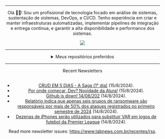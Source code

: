 <div align="center">
<hr>
<p>Olá 👋🏾! Sou um profissional de tecnologia focado em análise de sistemas, sustentação de sistemas, DevOps, e CI/CD. Tenho experiência em criar e manter infraestruturas automatizadas, implementar pipelines de integração e entrega contínua, e garantir a alta disponibilidade e performance dos sistemas.</p>
  <img src="https://media.giphy.com/media/yAGIvCiwPJn5C/giphy.gif">
<hr>
  <details>
  <summary>Meus repositórios preferidos</summary>
  <br />
  Alguns dos meus melhores repositórios:
  <br />
<br />
  <ul><li><a href=https://github.com/KubeNerd/aluratube target="_blank" rel="noopener noreferrer">KubeNerd/aluratube</a> (<b>0</b> ✨ and <b>0</b> 🍴): Aluratube - Desenvolvido durante a imersão React da Alura no final de 2022</li><li><a href=https://github.com/KubeNerd/nlw-ia target="_blank" rel="noopener noreferrer">KubeNerd/nlw-ia</a> (<b>0</b> ✨ and <b>0</b> 🍴): Projeto desenvolvido durante a NLW IA - Usando a API da OPENAI</li><li><a href=https://github.com/KubeNerd/nlw-journey-ia target="_blank" rel="noopener noreferrer">KubeNerd/nlw-journey-ia</a> (<b>0</b> ✨ and <b>0</b> 🍴): NLW IA - Agent de viagens usando python + langchain + GPT</li>
<li>More coming soon :).</li>
</ul>
  </details>
  <hr/>
    <summary>Recent Newsletters</summary>
  <br />
  <ul>
    <li><a href=https://www.tabnews.com.br/Kelabr/crud-em-5-dias-a-saga-1-dia target="_blank" rel="noopener noreferrer">CRUD EM 5 DIAS - A Saga (1° dia)</a> (15/8/2024).</li><li><a href=https://www.tabnews.com.br/JeielLimaMiranda/por-onde-comecar-dev-novidade-da-alura target="_blank" rel="noopener noreferrer">Por onde começar, Dev? Novidade da Alura!</a> (15/8/2024).</li><li><a href=https://www.tabnews.com.br/LeonardoZamarchi/github-is-down-14-08-202 target="_blank" rel="noopener noreferrer">Github is down! 14/08/202</a> (14/8/2024).</li><li><a href=https://www.tabnews.com.br/NewsletterOficial/relatorio-indica-que-apenas-seis-grupos-de-ransomware-sao-responsaveis-por-mais-de-50-por-cento-dos-ataques-registrados-no-primeiro-semestre-de-2024 target="_blank" rel="noopener noreferrer">Relatório indica que apenas seis grupos de ransomware são responsáveis por mais de 50% dos ataques registrados no primeiro semestre de 2024</a> (14/8/2024).</li><li><a href=https://www.tabnews.com.br/NewsletterOficial/dezenas-de-iphones-serao-utilizados-para-substituir-var-em-jogos-de-futebol-da-premier-league target="_blank" rel="noopener noreferrer">Dezenas de iPhones serão utilizados para substituir VAR em jogos de futebol da Premier League</a> (14/8/2024).</li>
  </ul>
<p>Read more newsletter issues: <a href="https://www.tabnews.com.br/recentes/rss">https://www.tabnews.com.br/recentes/rss</a>.</p>
  </details>
